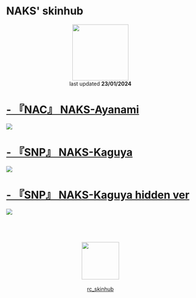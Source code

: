 # NAKS' skinhub
<p align="center">
<a href="https://osu.ppy.sh/users/8968500">
  <img src="https://a.ppy.sh/8968500"  
       width="150"
       height="150"></a>
<br>
last updated <b>23/01/2024</b>
</p>

# [- 『NAC』 NAKS-Ayanami](https://github.com/ryancranie/skinhub/raw/tyfh/player/naks/-%20%E3%80%8ENAC%E3%80%8F%20NAKS-Ayanami.osk)
[![](https://i.imgur.com/0QUt6Jf.png)](https://github.com/ryancranie/skinhub/raw/tyfh/player/naks/-%20%E3%80%8ENAC%E3%80%8F%20NAKS-Ayanami.osk)

# [- 『SNP』 NAKS-Kaguya](https://github.com/ryancranie/skinhub/raw/tyfh/player/naks/-%20%E3%80%8ESNP%E3%80%8F%20NAKS-Kaguya.osk)
[![](https://i.imgur.com/ySflrsN.png)](https://github.com/ryancranie/skinhub/raw/tyfh/player/naks/-%20%E3%80%8ESNP%E3%80%8F%20NAKS-Kaguya.osk)

# [- 『SNP』 NAKS-Kaguya hidden ver](https://github.com/ryancranie/skinhub/raw/tyfh/player/naks/-%20%E3%80%8ESNP%E3%80%8F%20NAKS-Kaguya%20hidden%20ver.osk)
[![](https://i.imgur.com/xIMmSBO.png)](https://github.com/ryancranie/skinhub/raw/tyfh/player/naks/-%20%E3%80%8ESNP%E3%80%8F%20NAKS-Kaguya%20hidden%20ver.osk)

#
<p align="center">
  <br></br>
  <a href="https://twitter.com/just_naks">
  <img src="https://i.imgur.com/PUQ5uWf.png" 
       width="100" 
       height="100"></a>
  <br></br>
  <a href="https://github.com/ryancranie/skinhub">rc_skinhub</a>
 </p>



